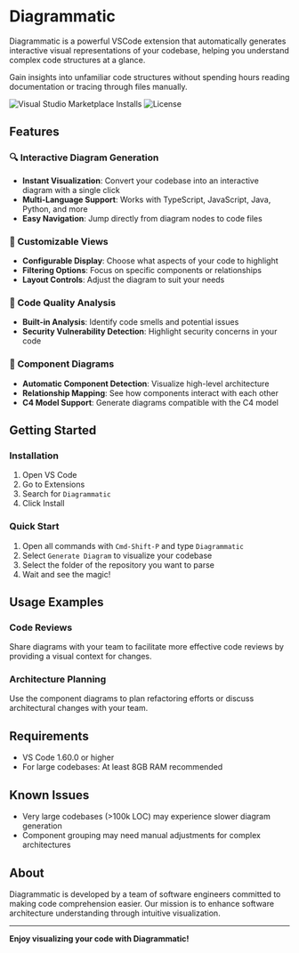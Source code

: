 # Diagrammatic

Diagrammatic is a powerful VSCode extension that automatically generates interactive visual representations of your codebase, helping you understand complex code structures at a glance.

Gain insights into unfamiliar code structures without spending hours reading documentation or tracing through files manually.

![Visual Studio Marketplace Installs](https://img.shields.io/visual-studio-marketplace/i/diagrammatic-team.diagrammatic)
![License](https://img.shields.io/badge/license-MIT-green)

## Features

### 🔍 Interactive Diagram Generation

-   **Instant Visualization**: Convert your codebase into an interactive diagram with a single click
-   **Multi-Language Support**: Works with TypeScript, JavaScript, Java, Python, and more
-   **Easy Navigation**: Jump directly from diagram nodes to code files

### 🧩 Customizable Views

-   **Configurable Display**: Choose what aspects of your code to highlight
-   **Filtering Options**: Focus on specific components or relationships
-   **Layout Controls**: Adjust the diagram to suit your needs

### 🔬 Code Quality Analysis

-   **Built-in Analysis**: Identify code smells and potential issues
-   **Security Vulnerability Detection**: Highlight security concerns in your code

### 🔄 Component Diagrams

-   **Automatic Component Detection**: Visualize high-level architecture
-   **Relationship Mapping**: See how components interact with each other
-   **C4 Model Support**: Generate diagrams compatible with the C4 model

## Getting Started

### Installation

1. Open VS Code
2. Go to Extensions
3. Search for `Diagrammatic`
4. Click Install

### Quick Start

1. Open all commands with `Cmd-Shift-P` and type `Diagrammatic`
2. Select `Generate Diagram` to visualize your codebase
3. Select the folder of the repository you want to parse
4. Wait and see the magic!

## Usage Examples

### Code Reviews

Share diagrams with your team to facilitate more effective code reviews by providing a visual context for changes.

### Architecture Planning

Use the component diagrams to plan refactoring efforts or discuss architectural changes with your team.

## Requirements

-   VS Code 1.60.0 or higher
-   For large codebases: At least 8GB RAM recommended

## Known Issues

-   Very large codebases (>100k LOC) may experience slower diagram generation
-   Component grouping may need manual adjustments for complex architectures

## About

Diagrammatic is developed by a team of software engineers committed to making code comprehension easier. Our mission is to enhance software architecture understanding through intuitive visualization.

---

**Enjoy visualizing your code with Diagrammatic!**
